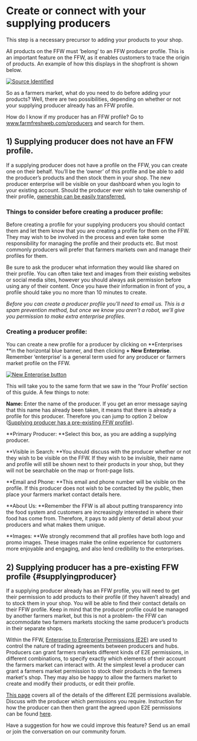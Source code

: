 # Create or connect with your supplying producers

This step is a necessary precursor to adding your products to your shop.

All products on the FFW must ‘belong’ to an FFW producer profile. This is an important feature on the FFW, as it enables customers to trace the origin of products. An example of how this displays in the shopfront is shown below.

[![](https://openfoodnetwork.org/wp-content/uploads/2015/05/Source-Identified.png "Source Identified")](https://openfoodnetwork.org/wp-content/uploads/2015/05/Source-Identified.png)

So as a farmers market, what do you need to do before adding your products? Well, there are two possibilities, depending on whether or not your supplying producer already has an FFW profile.

How do I know if my producer has an FFW profile? Go to www.farmfreshweb.com/producers and search for them.

## 1\) Supplying producer does not have an FFW profile.

If a supplying producer does not have a profile on the FFW, you can create one on their behalf. You’ll be the ‘owner’ of this profile and be able to add the producer’s products and then stock them in your shop. The new producer enterprise will be visible on your dashboard when you login to your existing account. Should the producer ever wish to take ownership of their profile, [ownership can be easily transferred.](/transferring-ownership-of-a-profile.md)

### Things to consider before creating a producer profile:

Before creating a profile for your supplying producers you should contact them and let them know that you are creating a profile for them on the FFW. They may wish to be involved in the process and even take some responsibility for managing the profile and their products etc. But most commonly producers will prefer that farmers markets own and manage their profiles for them.

Be sure to ask the producer what information they would like shared on their profile. You can often take text and images from their existing websites or social media sites, however you should always ask permission before using any of their content. Once you have their information in front of you, a profile should take you no more than 10 minutes to create.

_Before you can create a producer profile you’ll need to email us. This is a spam prevention method, but once we know you aren’t a robot, we’ll give you permission to make extra enterprise profiles._

### Creating a producer profile:

You can create a new profile for a producer by clicking on **Enterprises **in the horizontal blue banner, and then clicking **+ New Enterprise**. Remember ‘enterprise’ is a general term used for any producer or farmers market profile on the FFW.

[![](https://openfoodnetwork.org/wp-content/uploads/2015/05/New-Enterprise.png "New Enterprise button")](https://openfoodnetwork.org/wp-content/uploads/2015/05/New-Enterprise.png)

This will take you to the same form that we saw in the ‘Your Profile’ section of this guide. A few things to note:

**Name:** Enter the name of the producer. If you get an error message saying that this name has already been taken, it means that there is already a profile for this producer. Therefore you can jump to option 2 below \([Supplying producer has a pre-existing FFW profile](/create-or-connect-with-your-supplying-producers.md)\).

**Primary Producer: **Select this box, as you are adding a supplying producer.

**Visible in Search: **You should discuss with the producer whether or not they wish to be visible on the FFW. If they wish to be invisible, their name and profile will still be shown next to their products in your shop, but they will not be searchable on the map or front-page lists.

**Email and Phone: **This email and phone number will be visible on the profile. If this producer does not wish to be contacted by the public, then place your farmers market contact details here.

**About Us: **Remember the FFW is all about putting transparency into the food system and customers are increasingly interested in where their food has come from. Therefore, it pays to add plenty of detail about your producers and what makes them unique.

**Images: **We strongly recommend that all profiles have both logo and promo images. These images make the online experience for customers more enjoyable and engaging, and also lend credibility to the enterprises.

## 2\) Supplying producer has a pre-existing FFW profile {#supplyingproducer}

If a supplying producer already has an FFW profile, you will need to get their permission to add products to their profile \(if they haven’t already\) and to stock them in your shop. You will be able to find their contact details on their FFW profile. Keep in mind that the producer profile could be managed by another farmers market, but this is not a problem- the FFW can accommodate two farmers markets stocking the same producer’s products in their separate shops.

Within the FFW, [Enterprise to Enterprise Permissions \(E2E\)](/enterprise-to-enterprise-permissions-e2es.md) are used to control the nature of trading agreements between producers and hubs. Producers can grant farmers markets different kinds of E2E permissions, in different combinations, to specify exactly which elements of their account the farmers market can interact with. At the simplest level a producer can grant a farmers market permission to stock their products in the farmers market's shop. They may also be happy to allow the farmers market to create and modify their products, or edit their profile.

[This page](/enterprise-to-enterprise-permissions-e2es.md) covers all of the details of the different E2E permissions available. Discuss with the producer which permissions you require. Instruction for how the producer can then then grant the agreed upon E2E permissions can be found [here](/enterprise-to-enterprise-permissions-e2es.md).

Have a suggestion for how we could improve this feature? Send us an email or join the conversation on our community forum.

